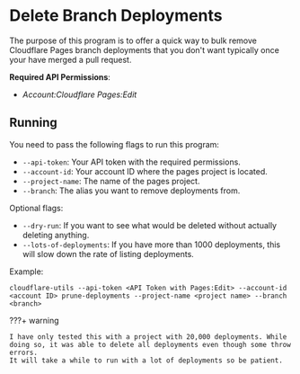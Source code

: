 # Delete Branch Deployments

The purpose of this program is to offer a quick way to bulk remove Cloudflare Pages branch deployments that you don't want typically once your have merged a pull request.

**Required API Permissions**:

 - _Account:Cloudflare Pages:Edit_

## Running

You need to pass the following flags to run this program:

- `--api-token`: Your API token with the required permissions.
- `--account-id`: Your account ID where the pages project is located.
- `--project-name`: The name of the pages project.
- `--branch`: The alias you want to remove deployments from.

Optional flags:

- `--dry-run`: If you want to see what would be deleted without actually deleting anything.
- `--lots-of-deployments`: If you have more than 1000 deployments, this will slow down the rate of listing deployments.

Example:

```shell
cloudflare-utils --api-token <API Token with Pages:Edit> --account-id <account ID> prune-deployments --project-name <project name> --branch <branch>
```

???+ warning

    I have only tested this with a project with 20,000 deployments. While doing so, it was able to delete all deployments even though some throw errors.
    It will take a while to run with a lot of deployments so be patient.